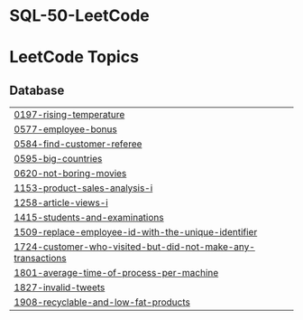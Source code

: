 # SQL-50-LeetCode
<!---LeetCode Topics Start-->
# LeetCode Topics
## Database
|  |
| ------- |
| [0197-rising-temperature](https://github.com/Aniso13/SQL-50-LeetCode/tree/master/0197-rising-temperature) |
| [0577-employee-bonus](https://github.com/Aniso13/SQL-50-LeetCode/tree/master/0577-employee-bonus) |
| [0584-find-customer-referee](https://github.com/Aniso13/SQL-50-LeetCode/tree/master/0584-find-customer-referee) |
| [0595-big-countries](https://github.com/Aniso13/SQL-50-LeetCode/tree/master/0595-big-countries) |
| [0620-not-boring-movies](https://github.com/Aniso13/SQL-50-LeetCode/tree/master/0620-not-boring-movies) |
| [1153-product-sales-analysis-i](https://github.com/Aniso13/SQL-50-LeetCode/tree/master/1153-product-sales-analysis-i) |
| [1258-article-views-i](https://github.com/Aniso13/SQL-50-LeetCode/tree/master/1258-article-views-i) |
| [1415-students-and-examinations](https://github.com/Aniso13/SQL-50-LeetCode/tree/master/1415-students-and-examinations) |
| [1509-replace-employee-id-with-the-unique-identifier](https://github.com/Aniso13/SQL-50-LeetCode/tree/master/1509-replace-employee-id-with-the-unique-identifier) |
| [1724-customer-who-visited-but-did-not-make-any-transactions](https://github.com/Aniso13/SQL-50-LeetCode/tree/master/1724-customer-who-visited-but-did-not-make-any-transactions) |
| [1801-average-time-of-process-per-machine](https://github.com/Aniso13/SQL-50-LeetCode/tree/master/1801-average-time-of-process-per-machine) |
| [1827-invalid-tweets](https://github.com/Aniso13/SQL-50-LeetCode/tree/master/1827-invalid-tweets) |
| [1908-recyclable-and-low-fat-products](https://github.com/Aniso13/SQL-50-LeetCode/tree/master/1908-recyclable-and-low-fat-products) |
<!---LeetCode Topics End-->